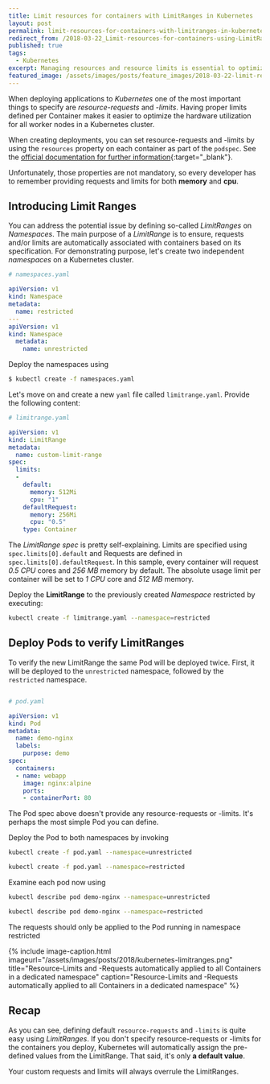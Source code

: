 ```yaml
---
title: Limit resources for containers with LimitRanges in Kubernetes
layout: post
permalink: limit-resources-for-containers-with-limitranges-in-kubernetes
redirect_from: /2018-03-22_Limit-resources-for-containers-using-LimitRanges-in-Kubernetes-d494a62aaf0
published: true
tags:
  - Kubernetes
excerpt: Managing resources and resource limits is essential to optimize utilization of Kubernetes clusters. This post demonstrates how to limit resources for Pods in K8s
featured_image: /assets/images/posts/feature_images/2018-03-22-limit-resources-for-containers-using-limitranges-in-kubernetes.jpg
---
```


When deploying applications to *Kubernetes* one of the most important things to specify are *resource-requests* and *-limits*. Having proper limits defined per Container makes it easier to optimize the hardware utilization for all worker nodes in a Kubernetes cluster.

When creating deployments, you can set resource-requests and -limits by using the `resources` property on each container as part of the `podspec`. See the [official documentation for further information](https://kubernetes.io/docs/reference/generated/kubernetes-api/v1.9/#container-v1-core){:target="_blank"}.

Unfortunately, those properties are not mandatory, so every developer has to remember providing requests and limits for both **memory** and **cpu**.

## Introducing Limit Ranges
You can address the potential issue by defining so-called *LimitRanges* on *Namespaces*. The main purpose of a *LimitRange* is to ensure, requests and/or limits are automatically associated with containers based on its specification.
For demonstrating purpose, let's create two independent *namespaces* on a Kubernetes cluster.

```yaml
# namespaces.yaml

apiVersion: v1
kind: Namespace
metadata:
  name: restricted
---
apiVersion: v1
kind: Namespace
  metadata:
    name: unrestricted

```

Deploy the namespaces using

```bash
$ kubectl create -f namespaces.yaml

```

Let's move on and create a new `yaml` file called `limitrange.yaml`. Provide the following content:

```yaml
# limitrange.yaml

apiVersion: v1
kind: LimitRange
metadata:
  name: custom-limit-range
spec:
  limits:
  -
    default:
      memory: 512Mi
      cpu: "1"
    defaultRequest:
      memory: 256Mi
      cpu: "0.5"
    type: Container

```

The *LimitRange spec* is pretty self-explaining. Limits are specified using `spec.limits[0].default` and Requests are defined in `spec.limits[0].defaultRequest`.
In this sample, every container will request *0.5 CPU* cores and *256 MB* memory by default. The absolute usage limit per container will be set to *1 CPU* core and *512 MB* memory.

Deploy the **LimitRange** to the previously created *Namespace* restricted by executing:

```bash
kubectl create -f limitrange.yaml --namespace=restricted

```

## Deploy Pods to verify LimitRanges

To verify the new LimitRange the same Pod will be deployed twice. First, it will be deployed to the `unrestricted` namespace, followed by the `restricted` namespace.

```yaml

# pod.yaml

apiVersion: v1
kind: Pod
metadata:
  name: demo-nginx
  labels:
    purpose: demo
spec:
  containers:
  - name: webapp
    image: nginx:alpine
    ports:
    - containerPort: 80

```

The Pod spec above doesn't provide any resource-requests or -limits. It's perhaps the most simple Pod you can define.

Deploy the Pod to both namespaces by invoking

```bash
kubectl create -f pod.yaml --namespace=unrestricted

kubectl create -f pod.yaml --namespace=restricted

```

Examine each pod now using

```bash
kubectl describe pod demo-nginx --namespace=unrestricted

kubectl describe pod demo-nginx --namespace=restricted

```

The requests should only be applied to the Pod running in namespace restricted

{% include image-caption.html imageurl="/assets/images/posts/2018/kubernetes-limitranges.png" 
title="Resource-Limits and -Requests automatically applied to all Containers in a dedicated namespace" caption="Resource-Limits and -Requests automatically applied to all Containers in a dedicated namespace" %}


## Recap
As you can see, defining default `resource-requests` and `-limits` is quite easy using *LimitRanges*. If you don't specify resource-requests or -limits for the containers you deploy, Kubernetes will automatically assign the pre-defined values from the LimitRange. That said, it's only **a default value**.

Your custom requests and limits will always overrule the LimitRanges.
